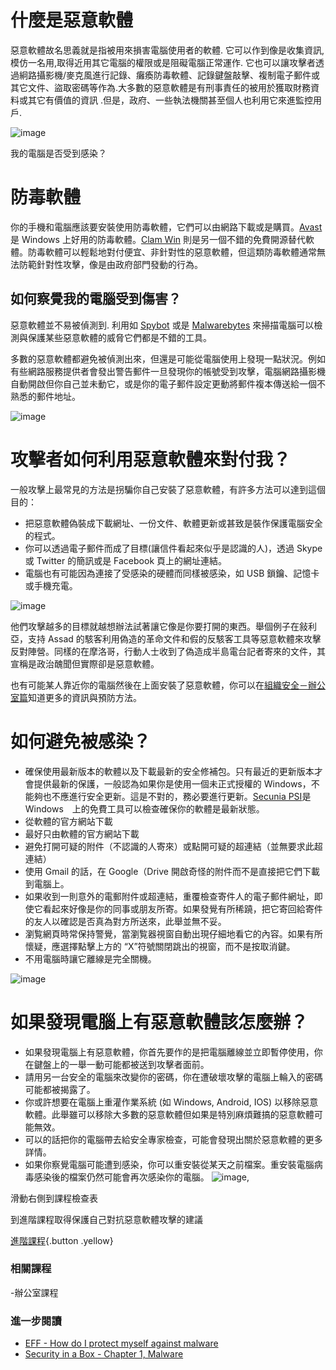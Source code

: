什麼是惡意軟體
===============

惡意軟體故名思義就是指被用來損害電腦使用者的軟體. 它可以作到像是收集資訊, 模仿一名用,取得近用其它電腦的權限或是阻礙電腦正常運作. 它也可以讓攻擊者透過絅路攝影機/麥克風進行記錄、癱瘓防毒軟體、記錄鍵盤敲擊、複制電子郵件或其它文件、盜取密碼等作為.大多數的惡意軟體是有刑事責任的被用於獲取財務資料或其它有價值的資訊 .但是，政府、一些執法機關甚至個人也利用它來進監控用戶.

![image](malware1.png)

我的電腦是否受到感染？

防毒軟體
=========

你的手機和電腦應該要安裝使用防毒軟體，它們可以由網路下載或是購買。[Avast](https://www.avast.com) 是 Windows 上好用的防毒軟體。[Clam Win](http://www.clamwin.com/) 則是另一個不錯的免費開源替代軟體。防毒軟體可以輕鬆地對付便宜、非針對性的惡意軟體，但這類防毒軟體通常無法防範針對性攻擊，像是由政府部門發動的行為。

如何察覺我的電腦受到傷害？
---------------------
惡意軟體並不易被偵測到. 利用如 [Spybot](https://www.safer-networking.org/) 或是 [Malwarebytes](https://www.malwarebytes.org/) 來掃描電腦可以檢測與保護某些惡意軟體的威脅它們都是不錯的工具。

多數的惡意軟體都避免被偵測出來，但還是可能從電腦使用上發現一點狀況。例如有些網路服務提供者會發出警告郵件一旦發現你的帳號受到攻擊，電腦網路攝影機自動開啟但你自己並未動它，或是你的電子郵件設定更動將郵件複本傳送給一個不熟悉的郵件地址。

![image](malware2.png)

攻擊者如何利用惡意軟體來對付我？
============================

一般攻擊上最常見的方法是拐騙你自己安裝了惡意軟體，有許多方法可以達到這個目的：

- 把惡意軟體偽裝成下載網址、一份文件、軟體更新或甚致是裝作保護電腦安全的程式。
- 你可以透過電子郵件而成了目標(讓信件看起來似乎是認識的人)，透過 Skype 或 Twitter 的簡訊或是 Facebook 頁上的網址連結。
- 電腦也有可能因為連接了受感染的硬體而同樣被感染，如 USB 鎖鑰、記憶卡或手機充電。

![image](malware3.png)

他們攻擊越多的目標就越想辦法試著讓它像是你要打開的東西。舉個例子在敍利亞，支持 Assad 的駭客利用偽造的革命文件和假的反駭客工具等惡意軟體來攻擊反對陣營。同樣的在摩洛哥，行動人士收到了偽造成半島電台記者寄來的文件，其宣稱是政治醜聞但實際卻是惡意軟體。

也有可能某人靠近你的電腦然後在上面安裝了惡意軟體，你可以在[組織安全－辦公室篇](umbrella://lesson/office)知道更多的資訊與預防方法。

如何避免被感染？
=============

- 確保使用最新版本的軟體以及下載最新的安全修補包。只有最近的更新版本才會提供最新的保護，一般認為如果你是使用一個未正式授權的 Windows，不能夠也不應進行安全更新。這是不對的，務必要進行更新。[Secunia PSI](https://secunia.com/products/consumer/psi/sys_req/)是　Windows　上的免費工具可以檢查確保你的軟體是最新狀態。
- 從軟體的官方網站下載
- 最好只由軟體的官方網站下載
- 避免打開可疑的附件（不認識的人寄來）或點開可疑的超連結（並無要求此超連結）
- 使用 Gmail 的話，在 Google（Drive 開啟奇怪的附件而不是直接把它們下載到電腦上。
- 如果收到一則意外的電郵附件或超連結，重覆檢查寄件人的電子郵件網址，即使它看起來好像是你的同事或朋友所寄。如果發覺有所稀蹺，把它寄回給寄件的友人以確認是否真為對方所送來，此舉並無不妥。
- 瀏覧網頁時常保持警覺，當瀏覧器視窗自動出現仔細地看它的內容。如果有所懷疑，應選擇點擊上方的 “X”符號關閉跳出的視窗，而不是按取消鍵。
- 不用電腦時讓它離線是完全關機。

![image](malware4.png)

如果發現電腦上有惡意軟體該怎麼辦？
===========================

- 如果發現電腦上有惡意軟體，你首先要作的是把電腦離線並立即暫停使用，你在鍵盤上的一舉一動可能都被送到攻擊者面前。
- 請用另一台安全的電腦來改變你的密碼，你在遭破壞攻擊的電腦上輪入的密碼可能都被揭露了。
- 你或許想要在電腦上重灌作業系統 (如 Windows, Android, IOS) 以移除惡意軟體。此舉雖可以移除大多數的惡意軟體但如果是特別麻煩難搞的惡意軟體可能無效。
- 可以的話把你的電腦帶去給安全專家檢查，可能會發現出關於惡意軟體的更多詳情。
- 如果你察覺電腦可能遭到感染，你可以重安裝從某天之前檔案。重安裝電腦病毒感染後的檔案仍然可能會再次感染你的電腦。
![image](malware5.png),


滑動右側到課程檢查表

到進階課程取得保護自己對抗惡意軟體攻擊的建議

[進階課程](umbrella://lesson/malware/1){.button .yellow}

### 相關課程

-辦公室課程

### 進一步閱讀

- [EFF - How do I protect myself against malware](https://ssd.eff.org/en/module/how-do-i-protect-myself-against-malware)
- [Security in a Box - Chapter 1, Malware](https://securityinabox.org/chapter-1)
